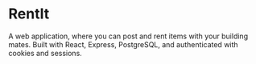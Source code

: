 # RentIt
A web application, where you can post and rent items with your building mates.
Built with React, Express, PostgreSQL, and authenticated with cookies and sessions.
